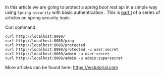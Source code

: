 In this article we are going to protect a spring boot rest api in a simple way using `Spring security` with basic authentication . This is [part I](https://github.com/maronesamir/spring-boot-security) of a series of articles on spring security topic

Curl command:
```
curl http://localhost:8080/
curl http://localhost:8080/ping
curl http://localhost:8080/protected
curl http://localhost:8080/protected -u user:secret
curl http://localhost:8080/admin -u user:secret
curl http://localhost:8080/admin -u admin:supersecret
```

More articles can be found here: https://wstutorial.com
